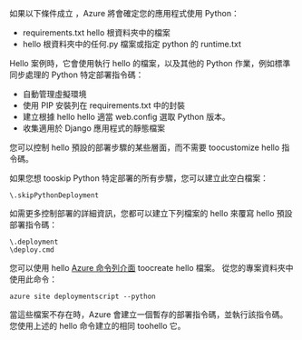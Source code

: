 如果以下條件成立 ，Azure 將會確定您的應用程式使用 Python：

* requirements.txt hello 根資料夾中的檔案
* hello 根資料夾中的任何.py 檔案或指定 python 的 runtime.txt

Hello 案例時，它會使用執行 hello 的檔案，以及其他的 Python 作業，例如標準同步處理的 Python 特定部署指令碼：

* 自動管理虛擬環境
* 使用 PIP 安裝列在 requirements.txt 中的封裝
* 建立根據 hello hello 適當 web.config 選取 Python 版本。
* 收集適用於 Django 應用程式的靜態檔案

您可以控制 hello 預設的部署步驟的某些層面，而不需要 toocustomize hello 指令碼。

如果您想 tooskip Python 特定部署的所有步驟，您可以建立此空白檔案：

    \.skipPythonDeployment

如需更多控制部署的詳細資訊，您都可以建立下列檔案的 hello 來覆寫 hello 預設部署指令碼：

    \.deployment
    \deploy.cmd

您可以使用 hello [Azure 命令列介面][ Azure command-line interface] toocreate hello 檔案。  從您的專案資料夾中使用此命令：

    azure site deploymentscript --python

當這些檔案不存在時，Azure 會建立一個暫存的部署指令碼，並執行該指令碼。  您使用上述的 hello 命令建立的相同 toohello 它。

[Azure command-line interface]: http://azure.microsoft.com/downloads/
